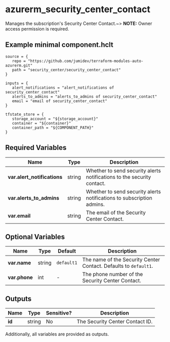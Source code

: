 # azurerm_security_center_contact

Manages the subscription's Security Center Contact.~> **NOTE:** Owner access permission is required.

## Example minimal component.hclt

```hcl
source = {
   repo = "https://github.com/jumidev/terraform-modules-auto-azurerm.git" 
   path = "security_center/security_center_contact" 
}

inputs = {
   alert_notifications = "alert_notifications of security_center_contact" 
   alerts_to_admins = "alerts_to_admins of security_center_contact" 
   email = "email of security_center_contact" 
}

tfstate_store = {
   storage_account = "${storage_account}" 
   container = "${container}" 
   container_path = "${COMPONENT_PATH}" 
}

```

## Required Variables

| Name | Type |  Description |
| ---- | --------- |  ----------- |
| **var.alert_notifications** | string |  Whether to send security alerts notifications to the security contact. | 
| **var.alerts_to_admins** | string |  Whether to send security alerts notifications to subscription admins. | 
| **var.email** | string |  The email of the Security Center Contact. | 

## Optional Variables

| Name | Type |  Default  |  Description |
| ---- | --------- |  ----------- | ----------- |
| **var.name** | string |  `default1`  |  The name of the Security Center Contact. Defaults to `default1`. | 
| **var.phone** | int |  -  |  The phone number of the Security Center Contact. | 



## Outputs

| Name | Type | Sensitive? | Description |
| ---- | ---- | --------- | --------- |
| **id** | string | No  | The Security Center Contact ID. | 

Additionally, all variables are provided as outputs.
